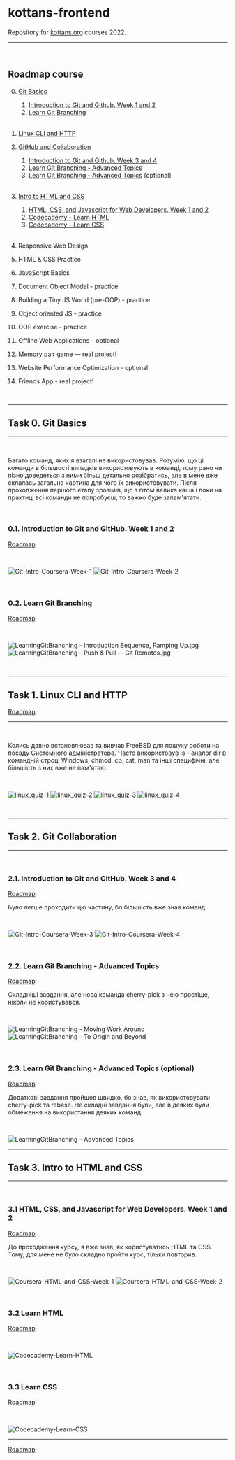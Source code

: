 # kottans-frontend
Repository for [kottans.org](https://github.com/kottans/frontend) courses 2022.

***

<br>

## Roadmap course

0. [Git Basics](#task-0-git-basics)
    1. [Introduction to Git and Github. Week 1 and 2](#01-introduction-to-git-and-github-week-1-and-2)
    2. [Learn Git Branching](#02-learn-git-branching)

    <br>
1. [Linux CLI and HTTP](#task-1-linux-cli-and-http)
2. [GitHub and Collaboration](#task-2-git-collaboration)
    1. [Introduction to Git and Github. Week 3 and 4](#21-introduction-to-git-and-github-week-3-and-4)
    2. [Learn Git Branching - Advanced Topics](#22-learn-git-branching---advanced-topics)
    3. [Learn Git Branching - Advanced Topics](#23-learn-git-branching---advanced-topics-optional) (optional)

    <br>
3. [Intro to HTML and CSS](#task-3-intro-to-html-and-css)
    1. [HTML, CSS, and Javascript for Web Developers. Week 1 and 2](#31-html-css-and-javascript-for-web-developers-week-1-and-2)
    2. [Codecademy - Learn HTML](#32-learn-html)
    3. [Codecademy - Learn CSS](#33-learn-css)

    <br>
4. Responsive Web Design
5. HTML & CSS Practice
6. JavaScript Basics
7. Document Object Model - practice
8. Building a Tiny JS World (pre-OOP) - practice
9. Object oriented JS - practice
10. OOP exercise - practice
11. Offline Web Applications - optional
12. Memory pair game — real project!
13. Website Performance Optimization - optional
14. Friends App - real project!

<br>

***

## Task 0. Git Basics

***

<br>

Багато команд, яких я взагалі не використовував. Розумію, що ці команди в більшості випадків використовують в команді, тому рано чи пізно доведеться з ними більш детально розібратись, але в мене вже склалась загальна картина для чого їх використовувати.
Після проходження першого етапу зрозімів, що з гітом велика каша і поки на практиці всі команди не попробуєш, то важко буде запам'ятати.

<br>

### 0.1. Introduction to Git and GitHub. Week 1 and 2
[Roadmap](#roadmap-course)

<br>

![Git-Intro-Coursera-Week-1](./git_basics/images/Git-Intro-Coursera-Week-1.jpg)
![Git-Intro-Coursera-Week-2](./git_basics/images/Git-Intro-Coursera-Week-2.jpg)

<br>

### 0.2. Learn Git Branching
[Roadmap](#roadmap-course)

<br>

![LearningGitBranching - Introduction Sequence, Ramping Up.jpg](./git_basics/images/LearningGitBranching%20-%20Introduction%20Sequence%2C%20Ramping%20Up.jpg)
![LearningGitBranching - Push & Pull -- Git Remotes.jpg](./git_basics/images/LearningGitBranching%20-%20Push%20%26%20Pull%20--%20Git%20Remotes.jpg)

<br>

***

## Task 1. Linux CLI and HTTP
[Roadmap](#roadmap-course)

***

<br>

Колись давно встановлював та вивчав FreeBSD для пошуку роботи на посаду Системного адміністратора. Часто використовув ls - аналог dir в командній строці Windows, chmod, cp, cat, man та інші специфічні, але більшість з них вже не пам'ятаю.

<br>

![linux_quiz-1](./task_linux_cli/linux_quiz-1.jpg)
![linux_quiz-2](./task_linux_cli/linux_quiz-2.jpg)
![linux_quiz-3](./task_linux_cli/linux_quiz-3.jpg)
![linux_quiz-4](./task_linux_cli/linux_quiz-4.jpg)

<br>

***

## Task 2. Git Collaboration

***

<br>

### 2.1. Introduction to Git and GitHub. Week 3 and 4
[Roadmap](#roadmap-course)


Було легше проходити цю частину, бо більшість вже знав команд.

<br>

![Git-Intro-Coursera-Week-3](./task_git_collaboration/Git-Intro-Coursera-Week-3.jpg)
![Git-Intro-Coursera-Week-4](./task_git_collaboration/Git-Intro-Coursera-Week-4.jpg)

<br>

### 2.2. Learn Git Branching - Advanced Topics
[Roadmap](#roadmap-course)

Складніші завдання, але нова команда cherry-pick з нею простіше, ніколи не користувався.

<br>

![LearningGitBranching - Moving Work Around](./task_git_collaboration/LearningGitBranching%20-%20Moving%20Work%20Around.jpg)
![LearningGitBranching - To Origin and Beyond](./task_git_collaboration/LearningGitBranching%20-%20To%20Origin%20and%20Beyond.jpg)

<br>

### 2.3. Learn Git Branching - Advanced Topics (optional)
[Roadmap](#roadmap-course)

Додаткові завдання пройшов швидко, бо знав, як використовувати cherry-pick та rebase. Не складні завдання були, але в деяких були обмеження на використання деяких команд.

<br>

![LearningGitBranching - Advanced Topics](./task_git_collaboration/LearningGitBranching%20-%20Advanced%20Topics.jpg)

***

## Task 3. Intro to HTML and CSS

***

<br>

### 3.1 HTML, CSS, and Javascript for Web Developers. Week 1 and 2
[Roadmap](#roadmap-course)

До проходження курсу, я вже знав, як користуватись HTML та CSS. Тому, для мене не було складно пройти курс, тільки повторив.

<br>

![Coursera-HTML-and-CSS-Week-1](./task_html_css_intro/HTML%2C%20CSS%2C%20and%20Javascript%20for%20Web%20Developers%20-%20Week1.jpg)
![Coursera-HTML-and-CSS-Week-2](./task_html_css_intro/HTML%2C%20CSS%2C%20and%20Javascript%20for%20Web%20Developers%20-%20Week2.jpg)

<br>

### 3.2 Learn HTML
[Roadmap](#roadmap-course)

<br>

![Codecademy-Learn-HTML](./task_html_css_intro/Codecademy%20-%20Learn%20HTML.jpg)

<br>

### 3.3 Learn CSS
[Roadmap](#roadmap-course)

<br>

![Codecademy-Learn-CSS](./task_html_css_intro/Codecademy%20-%20Learn%20CSS.jpg)

***

[Roadmap](#roadmap-course)
